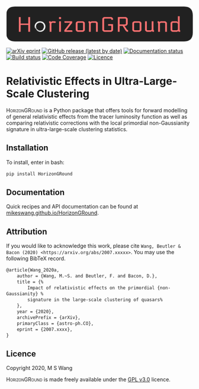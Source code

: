 ![HorizonGRound logo](
https://raw.githubusercontent.com/MikeSWang/HorizonGRound/master/docs/source/_static/HorizonGRound.png)

[![arXiv eprint](
https://img.shields.io/badge/arXiv-2007.xxxxx-important
)](https://arxiv.org/abs/2007.xxxxx)
[![GitHub release (latest by date)](
https://img.shields.io/github/v/release/MikeSWang/HorizonGRound?label=release
)](https://github.com/MikeSWang/HorizonGRound/releases/latest)
[![Documentation status](
https://readthedocs.org/projects/horizonground/badge/?version=latest
)](https://horizonground.readthedocs.io/en/latest/?badge=latest)
[![Build status](
https://travis-ci.com/MikeSWang/HorizonGRound.svg?branch=master
)](https://travis-ci.com/MikeSWang/HorizonGRound)
[![Code Coverage](
https://codecov.io/gh/MikeSWang/HorizonGRound/branch/master/graph/badge.svg
)](https://codecov.io/gh/MikeSWang/HorizonGRound)
[![Licence](
https://img.shields.io/badge/licence-GPLv3-informational
)](https://github.com/mikeswang/HorizonGRound/tree/master/LICENCE)


# Relativistic Effects in Ultra-Large-Scale Clustering

<span style="font-variant: small-caps">HorizonGRound</span> is a Python
package that offers tools for forward modelling of general relativistic
effects from the tracer luminosity function as well as comparing relativistic
corrections with the local primordial non-Gaussianity signature in
ultra-large-scale clustering statistics.


## Installation

To install, enter in bash:

```bash
pip install HorizonGRound
```


## Documentation

Quick recipes and API documentation can be found at
[mikeswang.github.io/HorizonGRound](
https://horizonground.readthedocs.io/en/latest/?badge=latest).


## Attribution

If you would like to acknowledge this work, please cite
`Wang, Beutler & Bacon (2020) <https://arxiv.org/abs/2007.xxxxx>`. You
may use the following BibTeX record.

    @article{Wang_2020a,
        author = {Wang, M.~S. and Beutler, F. and Bacon, D.},
        title = {%
            Impact of relativistic effects on the primordial {non-Gaussianity} %
            signature in the large-scale clustering of quasars%
        },
        year = {2020},
        archivePrefix = {arXiv},
        primaryClass = {astro-ph.CO},
        eprint = {2007.xxxx},
    }


## Licence

Copyright 2020, M S Wang

<span style="font-variant: small-caps">HorizonGRound</span> is made freely
available under the [GPL v3.0](https://www.gnu.org/licenses/gpl-3.0.en.html)
licence.
